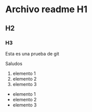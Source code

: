 # Archivo readme H1
## H2
### H3

Esta es una prueba de git

Saludos

1. elemento 1
1. elemento 2
1. elemento 3

+ elemento 1
+ elemento 2
+ elemento 3
